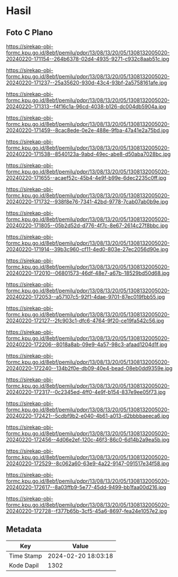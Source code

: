 # Hasil

## Foto C Plano

https://sirekap-obj-formc.kpu.go.id/8ebf/pemilu/pdpr/13/08/13/20/05/1308132005020-20240220-171154--264b6378-02d4-4935-9271-c932c8aab51c.jpg

https://sirekap-obj-formc.kpu.go.id/8ebf/pemilu/pdpr/13/08/13/20/05/1308132005020-20240220-171237--25a35620-930d-43c4-93bf-2a5758161afe.jpg

https://sirekap-obj-formc.kpu.go.id/8ebf/pemilu/pdpr/13/08/13/20/05/1308132005020-20240220-171313--f4f16c1a-96cd-4038-b126-dc004db5904a.jpg

https://sirekap-obj-formc.kpu.go.id/8ebf/pemilu/pdpr/13/08/13/20/05/1308132005020-20240220-171459--8cac8ede-0e2e-488e-9fba-47a41e2a75bd.jpg

https://sirekap-obj-formc.kpu.go.id/8ebf/pemilu/pdpr/13/08/13/20/05/1308132005020-20240220-171538--8540123a-9abd-49ec-abe8-d50aba7028bc.jpg

https://sirekap-obj-formc.kpu.go.id/8ebf/pemilu/pdpr/13/08/13/20/05/1308132005020-20240220-171655--acaef52c-45b4-4e9f-b99e-6dec2235c0ff.jpg

https://sirekap-obj-formc.kpu.go.id/8ebf/pemilu/pdpr/13/08/13/20/05/1308132005020-20240220-171732--938f8e76-7341-42bd-9778-7cab07ab0b9e.jpg

https://sirekap-obj-formc.kpu.go.id/8ebf/pemilu/pdpr/13/08/13/20/05/1308132005020-20240220-171805--05b2d52d-d776-4f7c-8e67-2614c27f8bbc.jpg

https://sirekap-obj-formc.kpu.go.id/8ebf/pemilu/pdpr/13/08/13/20/05/1308132005020-20240220-171914--39b3c960-cf11-4ed0-803e-27ec2056d90e.jpg

https://sirekap-obj-formc.kpu.go.id/8ebf/pemilu/pdpr/13/08/13/20/05/1308132005020-20240220-172010--06801573-46df-48e7-a67b-18529bd50d68.jpg

https://sirekap-obj-formc.kpu.go.id/8ebf/pemilu/pdpr/13/08/13/20/05/1308132005020-20240220-172053--a57107c5-92f1-4dae-9701-87ec019fbb55.jpg

https://sirekap-obj-formc.kpu.go.id/8ebf/pemilu/pdpr/13/08/13/20/05/1308132005020-20240220-172127--2fc903c1-dfc6-4764-9f20-ce19fa542c56.jpg

https://sirekap-obj-formc.kpu.go.id/8ebf/pemilu/pdpr/13/08/13/20/05/1308132005020-20240220-172206--8018a8ab-09e9-4a57-98c3-afaad1204d1f.jpg

https://sirekap-obj-formc.kpu.go.id/8ebf/pemilu/pdpr/13/08/13/20/05/1308132005020-20240220-172240--134b2f0e-db09-40e4-bead-08eb0dd9359e.jpg

https://sirekap-obj-formc.kpu.go.id/8ebf/pemilu/pdpr/13/08/13/20/05/1308132005020-20240220-172317--0c2345ed-4ff0-4e9f-b154-837e9ee05f73.jpg

https://sirekap-obj-formc.kpu.go.id/8ebf/pemilu/pdpr/13/08/13/20/05/1308132005020-20240220-172421--5cdbf9b2-e040-4b61-a013-d2bbbbaeeca6.jpg

https://sirekap-obj-formc.kpu.go.id/8ebf/pemilu/pdpr/13/08/13/20/05/1308132005020-20240220-172456--4d06e2ef-120c-46f3-86c0-6d14b2a9ea5b.jpg

https://sirekap-obj-formc.kpu.go.id/8ebf/pemilu/pdpr/13/08/13/20/05/1308132005020-20240220-172529--8c062a60-63e9-4a22-9147-091517e34f58.jpg

https://sirekap-obj-formc.kpu.go.id/8ebf/pemilu/pdpr/13/08/13/20/05/1308132005020-20240220-172617--8a03ffb9-5e77-45dd-9499-bb1faa00d216.jpg

https://sirekap-obj-formc.kpu.go.id/8ebf/pemilu/pdpr/13/08/13/20/05/1308132005020-20240220-172728--f377b65b-3cf5-45a6-8697-fea24e1057e2.jpg


## Metadata

| Key        | Value               |
| ---------- | ------------------- |
| Time Stamp | 2024-02-20 18:03:18 |
| Kode Dapil | 1302                |



